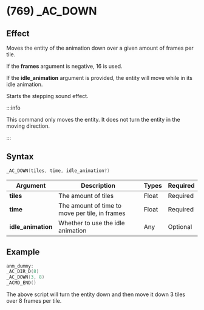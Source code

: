 # (769) _AC_DOWN

## Effect

Moves the entity of the animation down over a given amount of frames per tile.

If the **frames** argument is negative, 16 is used.

If the **idle_animation** argument is provided, the entity will move while in its idle animation.

Starts the stepping sound effect.

:::info

This command only moves the entity. It does not turn the entity in the moving direction.

:::

## Syntax

```c
_AC_DOWN(tiles, time, idle_animation?)
```

| Argument | Description | Types | Required |
| - | - | - | - |
| **tiles** | The amount of tiles | Float | Required |
| **time** | The amount of time to move per tile, in frames | Float | Required |
| **idle_animation** | Whether to use the idle animation | Any | Optional |

## Example

```c
anm_dummy:
_AC_DIR_D(8)
_AC_DOWN(3, 8)
_ACMD_END()
```

The above script will turn the entity down and then move it down 3 tiles over 8 frames per tile.
